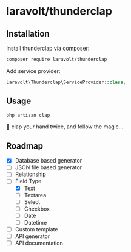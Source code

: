 # laravolt/thunderclap

## Installation

Install thunderclap via composer:

```bash
composer require laravolt/thunderclap
```
Add service provider:

```php
Laravolt\Thunderclap\ServiceProvider::class,
```

## Usage

```bash
php artisan clap
```

:clap: clap your hand twice, and follow the magic...


## Roadmap

- [x] Database based generator
- [ ] JSON file based generator
- [ ] Relationship
- [ ] Field Type
	- [x] Text
	- [ ] Textarea
	- [ ] Select
	- [ ] Checkbox
	- [ ] Date
	- [ ] Datetime
- [ ] Custom template
- [ ] API generator
- [ ] API documentation